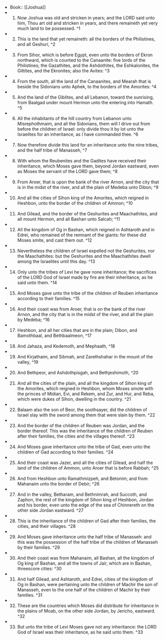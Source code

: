 - Book:: [[Joshua]]
- 1. Now Joshua was old and stricken in years; and the LORD said unto him, Thou art old and stricken in years, and there remaineth yet very much land to be possessed. ^1
- 2. This is the land that yet remaineth: all the borders of the Philistines, and all Geshuri, ^2
- 3. From Sihor, which is before Egypt, even unto the borders of Ekron northward, which is counted to the Canaanite: five lords of the Philistines; the Gazathites, and the Ashdothites, the Eshkalonites, the Gittites, and the Ekronites; also the Avites: ^3
- 4. From the south, all the land of the Canaanites, and Mearah that is beside the Sidonians unto Aphek, to the borders of the Amorites: ^4
- 5. And the land of the Giblites, and all Lebanon, toward the sunrising, from Baalgad under mount Hermon unto the entering into Hamath. ^5
- 6. All the inhabitants of the hill country from Lebanon unto Misrephothmaim, and all the Sidonians, them will I drive out from before the children of Israel: only divide thou it by lot unto the Israelites for an inheritance, as I have commanded thee. ^6
- 7. Now therefore divide this land for an inheritance unto the nine tribes, and the half tribe of Manasseh, ^7
- 8. With whom the Reubenites and the Gadites have received their inheritance, which Moses gave them, beyond Jordan eastward, even as Moses the servant of the LORD gave them; ^8
- 9. From Aroer, that is upon the bank of the river Arnon, and the city that is in the midst of the river, and all the plain of Medeba unto Dibon; ^9
- 10. And all the cities of Sihon king of the Amorites, which reigned in Heshbon, unto the border of the children of Ammon; ^10
- 11. And Gilead, and the border of the Geshurites and Maachathites, and all mount Hermon, and all Bashan unto Salcah; ^11
- 12. All the kingdom of Og in Bashan, which reigned in Ashtaroth and in Edrei, who remained of the remnant of the giants: for these did Moses smite, and cast them out. ^12
- 13. Nevertheless the children of Israel expelled not the Geshurites, nor the Maachathites: but the Geshurites and the Maachathites dwell among the Israelites until this day. ^13
- 14. Only unto the tribes of Levi he gave none inheritance; the sacrifices of the LORD God of Israel made by fire are their inheritance, as he said unto them. ^14
- 15. And Moses gave unto the tribe of the children of Reuben inheritance according to their families. ^15
- 16. And their coast was from Aroer, that is on the bank of the river Arnon, and the city that is in the midst of the river, and all the plain by Medeba; ^16
- 17. Heshbon, and all her cities that are in the plain; Dibon, and Bamothbaal, and Bethbaalmeon, ^17
- 18. And Jahaza, and Kedemoth, and Mephaath, ^18
- 19. And Kirjathaim, and Sibmah, and Zarethshahar in the mount of the valley, ^19
- 20. And Bethpeor, and Ashdothpisgah, and Bethjeshimoth, ^20
- 21. And all the cities of the plain, and all the kingdom of Sihon king of the Amorites, which reigned in Heshbon, whom Moses smote with the princes of Midian, Evi, and Rekem, and Zur, and Hur, and Reba, which were dukes of Sihon, dwelling in the country. ^21
- 22. Balaam also the son of Beor, the soothsayer, did the children of Israel slay with the sword among them that were slain by them. ^22
- 23. And the border of the children of Reuben was Jordan, and the border thereof. This was the inheritance of the children of Reuben after their families, the cities and the villages thereof. ^23
- 24. And Moses gave inheritance unto the tribe of Gad, even unto the children of Gad according to their families. ^24
- 25. And their coast was Jazer, and all the cities of Gilead, and half the land of the children of Ammon, unto Aroer that is before Rabbah; ^25
- 26. And from Heshbon unto Ramathmizpeh, and Betonim; and from Mahanaim unto the border of Debir; ^26
- 27. And in the valley, Betharam, and Bethnimrah, and Succoth, and Zaphon, the rest of the kingdom of Sihon king of Heshbon, Jordan and his border, even unto the edge of the sea of Chinnereth on the other side Jordan eastward. ^27
- 28. This is the inheritance of the children of Gad after their families, the cities, and their villages. ^28
- 29. And Moses gave inheritance unto the half tribe of Manasseh: and this was the possession of the half tribe of the children of Manasseh by their families. ^29
- 30. And their coast was from Mahanaim, all Bashan, all the kingdom of Og king of Bashan, and all the towns of Jair, which are in Bashan, threescore cities: ^30
- 31. And half Gilead, and Ashtaroth, and Edrei, cities of the kingdom of Og in Bashan, were pertaining unto the children of Machir the son of Manasseh, even to the one half of the children of Machir by their families. ^31
- 32. These are the countries which Moses did distribute for inheritance in the plains of Moab, on the other side Jordan, by Jericho, eastward. ^32
- 33. But unto the tribe of Levi Moses gave not any inheritance: the LORD God of Israel was their inheritance, as he said unto them. ^33
